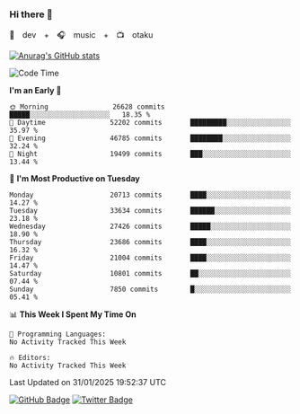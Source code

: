 ### Hi there 👋

🚀　dev　+　🎧　music　+　📺　otaku


[![Anurag's GitHub stats](https://github-readme-stats.vercel.app/api?username=koheitasaka&count_private=true&show_icons=true&theme=monokai)](https://github.com/koheitasaka/github-readme-stats)

<!--START_SECTION:waka-->
![Code Time](http://img.shields.io/badge/Code%20Time-1%2C161%20hrs%2023%20mins-blue)

**I'm an Early 🐤** 

```text
🌞 Morning                26628 commits       █████░░░░░░░░░░░░░░░░░░░░   18.35 % 
🌆 Daytime                52202 commits       █████████░░░░░░░░░░░░░░░░   35.97 % 
🌃 Evening                46785 commits       ████████░░░░░░░░░░░░░░░░░   32.24 % 
🌙 Night                  19499 commits       ███░░░░░░░░░░░░░░░░░░░░░░   13.44 % 
```
📅 **I'm Most Productive on Tuesday** 

```text
Monday                   20713 commits       ████░░░░░░░░░░░░░░░░░░░░░   14.27 % 
Tuesday                  33634 commits       ██████░░░░░░░░░░░░░░░░░░░   23.18 % 
Wednesday                27426 commits       █████░░░░░░░░░░░░░░░░░░░░   18.90 % 
Thursday                 23686 commits       ████░░░░░░░░░░░░░░░░░░░░░   16.32 % 
Friday                   21004 commits       ████░░░░░░░░░░░░░░░░░░░░░   14.47 % 
Saturday                 10801 commits       ██░░░░░░░░░░░░░░░░░░░░░░░   07.44 % 
Sunday                   7850 commits        █░░░░░░░░░░░░░░░░░░░░░░░░   05.41 % 
```


📊 **This Week I Spent My Time On** 

```text
💬 Programming Languages: 
No Activity Tracked This Week

🔥 Editors: 
No Activity Tracked This Week
```


 Last Updated on 31/01/2025 19:52:37 UTC
<!--END_SECTION:waka-->

[![GitHub Badge](https://img.shields.io/badge/GitHub-100000?style=for-the-badge&logo=github&logoColor=white)](https://github.com/koheitasaka)
[![Twitter Badge](https://img.shields.io/badge/Twitter-1DA1F2?style=for-the-badge&logo=twitter&logoColor=white)](https://twitter.com/sleep_asleep_)
